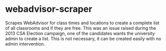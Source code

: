 webadvisor-scraper
==================

Scrapes WebAdvisor for class times and locations to create a complete list of all classrooms and if they are free.
This was an issue raised during the 2013 CSA Election campaign, one of the candidates wants the university admin to create a list. This is not necessary, it can be created easily with no admin intervention.
